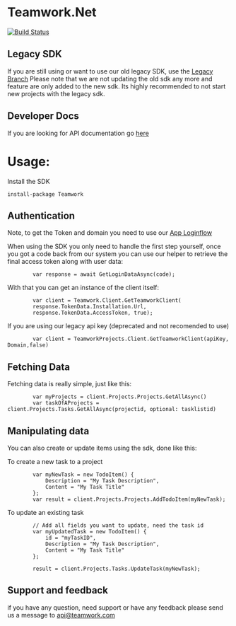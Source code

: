 # Teamwork.Net
[![Build Status](https://travis-ci.com/Teamwork/dotnet.svg?token=R12oYgGSHPyyQRhqQcMP&branch=master)](https://travis-ci.com/Teamwork/dotnet)

## Legacy SDK
If you are still using or want to use our old legacy SDK, use the [Legacy Branch](https://github.com/Teamwork/dotnet/tree/legacy)
Please note that we are not updating the old sdk any more and feature are only added to the new sdk. Its highly recommended to not start new projects with the legacy sdk. 

## Developer Docs
If you are looking for API documentation go [here](http://developer.teamwork.com)

# Usage: 
Install the SDK

`install-package Teamwork`

## Authentication
Note, to get the Token and domain you need to use our [App Loginflow](https://developer.teamwork.com/projects/authentication-questions/how-to-authenticate-via-app-login-flow)

When using the SDK you only need to handle the first step yourself, once you got a code back from our system you can use our helper to retrieve the final access token along with user data:

            var response = await GetLoginDataAsync(code);

With that you can get an instance of the client itself:

            var client = Teamwork.Client.GetTeamworkClient(
            response.TokenData.Installation.Url,
            response.TokenData.AccessToken, true);

If you are using our legacy api key (deprecated and not recomended to use)

            var client = TeamworkProjects.Client.GetTeamworkClient(apiKey, Domain,false)





## Fetching Data
Fetching data is really simple, just like this:

            var myProjects = client.Projects.Projects.GetAllAsync()
            var taskOfAProjects = client.Projects.Tasks.GetAllAsync(projectid, optional: tasklistid)

## Manipulating data
You can also create or update items using the sdk, done like this:

To create a new task to a project

            var myNewTask = new TodoItem() {
                Description = "My Task Description",
                Content = "My Task Title"
            };
            var result = client.Projects.Projects.AddTodoItem(myNewTask);

To update an existing task

            // Add all fields you want to update, need the task id
            var myUpdatedTask = new TodoItem() {
                id = "myTaskID",
                Description = "My Task Description",
                Content = "My Task Title"
            };

            result = client.Projects.Tasks.UpdateTask(myNewTask);
            
## Support and feedback
if you have any question, need support or have any feedback please send us a message to [api@teamwork.com](mailto:api@teamwork.com)

